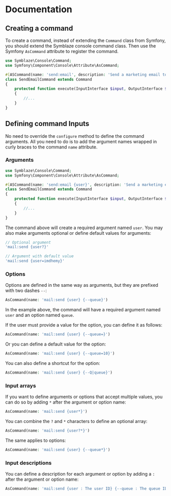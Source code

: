 # Documentation

## Creating a command

To create a command, instead of extending the `Command` class from Symfony, you should extend the Symblaze console
command class. Then use the Symfony `AsCommand` attribute to register the command.

```php
use Symblaze\Console\Command;
use Symfony\Component\Console\Attribute\AsCommand;

#[ASCommand(name: 'send:email', description: 'Send a marketing email to a user')]
class SendEmailCommand extends Command
{   
    protected function execute(InputInterface $input, OutputInterface $output): int
    {
        //...
    }
}
```

## Defining command Inputs

No need to override the `configure` method to define the command arguments. All you need to do is to add the
argument names wrapped in curly braces to the command `name` attribute.

### Arguments

```php
use Symblaze\Console\Command;
use Symfony\Component\Console\Attribute\AsCommand;

#[ASCommand(name: 'send:email {user}', description: 'Send a marketing email to a user')]
class SendEmailCommand extends Command
{   
    protected function execute(InputInterface $input, OutputInterface $output): int
    {
        //...
    }
}
```

The command above will create a required argument named `user`. You may also make arguments optional or define default
values for arguments:

```php
// Optional argument
'mail:send {user?}'

// Argument with default value
'mail:send {user=imdhemy}'
```

### Options

Options are defined in the same way as arguments, but they are prefixed with two dashes `--`:

```php
AsCommand(name: 'mail:send {user} {--queue}')
```

In the example above, the command will have a required argument named `user` and an option named `queue`.

If the user must provide a value for the option, you can define it as follows:

```php
AsCommand(name: 'mail:send {user} {--queue=}')
```

Or you can define a default value for the option:

```php
AsCommand(name: 'mail:send {user} {--queue=10}')
```

You can also define a shortcut for the option:

```php
AsCommand(name: 'mail:send {user} {--Q|queue}')
```

### Input arrays

If you want to define arguments or options that accept multiple values, you can do so by adding `*` after the argument
or option name:

```php
AsCommand(name: 'mail:send {user*}')
```

You can combine the `?` and `*` characters to define an optional array:

```php
AsCommand(name: 'mail:send {user?*}')
```

The same applies to options:

```php
AsCommand(name: 'mail:send {user} {--queue*}')
```

### Input descriptions

You can define a description for each argument or option by adding a `:` after the argument or option name:

```php
AsCommand(name: 'mail:send {user : The user ID} {--queue : The queue ID}')
```
